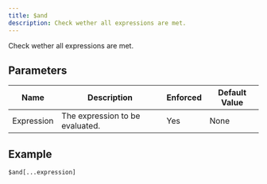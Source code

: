 ```yaml
---
title: $and
description: Check wether all expressions are met.
---
```


Check wether all expressions are met.
## Parameters
|    Name    |           Description           | Enforced | Default Value |
|------------|---------------------------------|----------|---------------|
| Expression | The expression to be evaluated. | Yes      | None          |
## Example
```
$and[...expression]
```